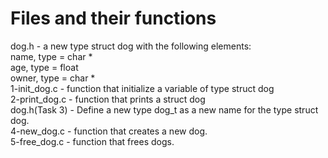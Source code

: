 <h1>Files and their functions</h1>
<p>
dog.h - a new type struct dog with the following elements:<br>
name, type = char *<br>
age, type = float<br>
owner, type = char *<br>
1-init_dog.c - function that initialize a variable of type struct dog<br>
2-print_dog.c - function that prints a struct dog<br>
dog.h(Task 3) - Define a new type dog_t as a new name for the type struct dog.<br>
4-new_dog.c - function that creates a new dog.<br>
5-free_dog.c - function that frees dogs.<br>
</p>